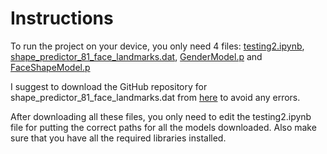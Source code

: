# Instructions 

To run the project on your device, you only need 4 files: [testing2.ipynb](testing.ipynb), [shape_predictor_81_face_landmarks.dat](shape_predictor_81_face_landmarks.dat), [GenderModel.p](GenderModel.p) and [FaceShapeModel.p](FaceShapeModel.p)

I suggest to download the GitHub repository for shape_predictor_81_face_landmarks.dat from [here](https://github.com/codeniko/shape_predictor_81_face_landmarks) to avoid any errors.

After downloading all these files, you only need to edit the testing2.ipynb file for putting the correct paths for all the models downloaded.
Also make sure that you have all the required libraries installed.
